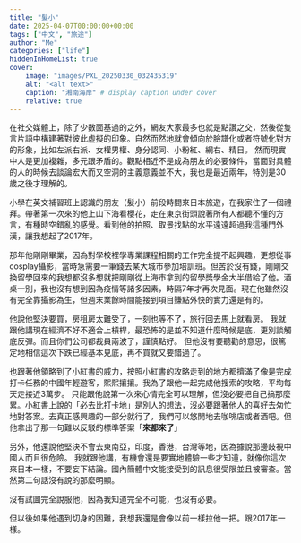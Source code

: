 ```yaml
---
title: "髮小"
date: 2025-04-07T00:00:00+00:00
tags: ["中文", "旅途"]
author: "Me"
categories: ["life"]
hiddenInHomeList: true
cover:
    image: "images/PXL_20250330_032435319"
    alt: "<alt text>"
    caption: "湘南海岸" # display caption under cover
    relative: true
---
```



在社交媒體上，除了少數面基過的之外，網友大家最多也就是點讚之交，然後從隻言片語中構建著對彼此虛擬的印象。自然而然地就會傾向於臉譜化或者符號化對方的形象，比如左派右派、女權男權、身分認同、小粉紅、網右、精日。
然而現實中人是更加複雜，多元跟矛盾的。觀點相近不是成為朋友的必要條件，當面對具體的人的時候去談論宏大而又空洞的主義意義並不大，我也是最近兩年，特別是30歲之後才理解的。

小學在英文補習班上認識的朋友（髮小）前段時間來日本旅遊，在我家住了一個禮拜。帶著第一次來的他上山下海看櫻花，走在東京街頭說著所有人都聽不懂的方言，有種時空錯亂的感覺。看到他的拍照、取景找點的水平遠遠超過我這種門外漢，讓我想起了2017年。

那年他剛剛畢業，因為對學校裡學專業課程相關的工作完全提不起興趣，更想從事cosplay攝影，當時急需要一筆錢去某大城市參加培訓班。但苦於沒有錢，剛剛交換留學回來的我想都沒多想就把剛剛從上海市拿到的留學獎學金大半借給了他。酒桌一別，我也沒有想到因為疫情等諸多因素，時隔7年才再次見面。現在他雖然沒有完全靠攝影為生，但週末業餘時間能接到項目賺點外快的實力還是有的。

他說他堅決要買，房租房太難受了，一刻也等不了，旅行回去馬上就看房。
我就跟他講現在經濟不好不適合上槓桿，最恐怖的是並不知道什麼時候是底，更別談觸底反彈。而且你們公司都裁員兩波了，謹慎點好。
但他沒有要聽勸的意思，很篤定地相信這次下跌已經基本見底，再不買就又要錯過了。

也跟著他領略到了小紅書的威力，按照小紅書的攻略走到的地方都擠滿了像是完成打卡任務的中國年輕遊客，熙熙攘攘。我為了跟他一起完成他搜索的攻略，平均每天走接近3萬步。
只能跟他說第一次來心情完全可以理解，但沒必要把自己搞那麼累。小紅書上說的「必去比打卡地」是別人的想法，沒必要跟著他人的喜好去匆忙地對答案。去真正感興趣的一部分就行了，我們可以悠閒地去咖啡店或者酒吧。但他拿出了那一句難以反駁的標準答案「**來都來了**」

另外，他還說他堅決不會去東南亞，印度，香港，台灣等地，因為據說那邊歧視中國人而且很危險。
我就跟他講，有機會還是要實地體驗一些才知道，就像你這次來日本一樣，不要妄下結論。國內簡體中文能接受到的訊息很受限並且被審查。當然第二句話沒有說的那麼明顯。


沒有試圖完全說服他，因為我知道完全不可能，也沒有必要。

但以後如果他遇到切身的困難，我想我還是會像以前一樣拉他一把。跟2017年一樣。
